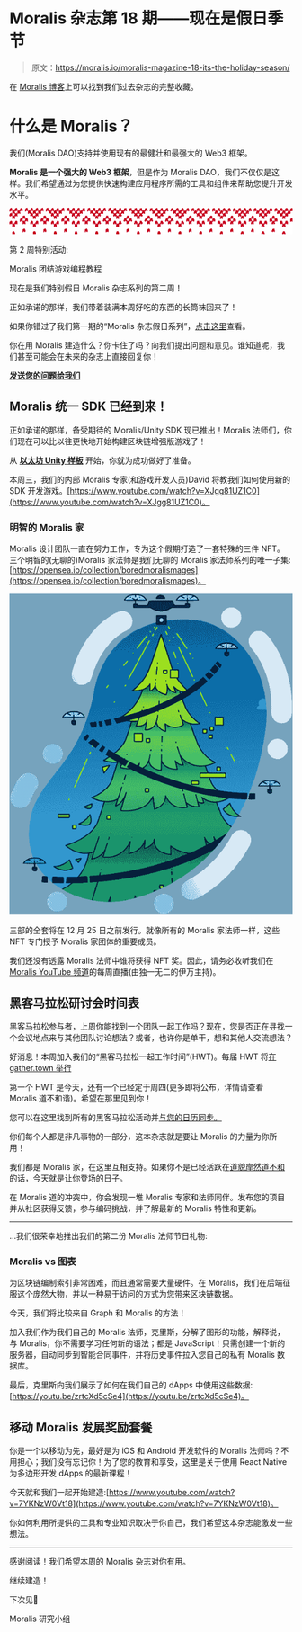 # Moralis 杂志第 18 期——现在是假日季节

> 原文：<https://moralis.io/moralis-magazine-18-its-the-holiday-season/>

在 [Moralis 博客](https://moralis.io/?s=magazine&asp_active=1&p_asid=1&p_asp_data=1&current_page_id=3594&qtranslate_lang=0&filters_changed=0&filters_initial=1&asp_gen%5B%5D=title&asp_gen%5B%5D=content&asp_gen%5B%5D=excerpt&customset%5B%5D=post)上可以找到我们过去杂志的完整收藏。

# 什么是 Moralis？

我们(Moralis DAO)支持并使用现有的最健壮和最强大的 Web3 框架。

**Moralis 是一个强大的 Web3 框架**，但是作为 Moralis DAO，我们不仅仅是这样。我们希望通过为您提供快速构建应用程序所需的工具和组件来帮助您提升开发水平。

![](img/b14c0fdafa84fff81b5d18438b5a24ce.png)

第 2 周特别活动:

Moralis 团结游戏编程教程

现在是我们特别假日 Moralis 杂志系列的第二周！

正如承诺的那样，我们带着装满本周好吃的东西的长筒袜回来了！

如果你错过了我们第一期的“Moralis 杂志假日系列”，[点击这里](https://moralis.io/moralis-magazine-issue-17-the-most-wonderful-time-of-the-year/?utm_source=customerio&utm_medium=email&utm_campaign=moralis-magazine18)查看。

你在用 Moralis 建造什么？你卡住了吗？向我们提出问题和意见。谁知道呢，我们甚至可能会在未来的杂志上直接回复你！

[**发送您的问题给我们**](https://ivanontech.typeform.com/to/R9K5lnGe)

## **Moralis 统一 SDK 已经到来！**

正如承诺的那样，备受期待的 Moralis/Unity SDK 现已推出！Moralis 法师们，你们现在可以比以往更快地开始构建区块链增强版游戏了！

从 [**以太坊 Unity 样板**](https://github.com/ethereum-boilerplate/ethereum-unity-boilerplate) 开始，你就为成功做好了准备。

本周三，我们的内部 Moralis 专家(和游戏开发人员)David 将教我们如何使用新的 SDK 开发游戏。[https://www.youtube.com/watch?v=XJgg81UZ1C0](https://www.youtube.com/watch?v=XJgg81UZ1C0)。

### 明智的 Moralis 家

Moralis 设计团队一直在努力工作，专为这个假期打造了一套特殊的三件 NFT。三个明智的(无聊的)Moralis 家法师是我们无聊的 Moralis 家法师系列的唯一子集:[https://opensea.io/collection/boredmoralismages](https://opensea.io/collection/boredmoralismages)。

![](img/87c691443502849efc293f8435e5f89f.png)

三部的全套将在 12 月 25 日之前发行。就像所有的 Moralis 家法师一样，这些 NFT 专门授予 Moralis 家团体的重要成员。

我们还没有透露 Moralis 法师中谁将获得 NFT 奖。因此，请务必收听我们在[Moralis YouTube 频道](https://www.youtube.com/c/MoralisWeb3/featured?utm_source=customerio&utm_medium=email&utm_campaign=moralis-magazine18)的每周直播(由独一无二的伊万主持)。

## 黑客马拉松研讨会时间表

黑客马拉松参与者，上周你能找到一个团队一起工作吗？现在，您是否正在寻找一个会议地点来与其他团队讨论想法？或者，也许你是单干，想和其他人交流想法？

好消息！本周加入我们的“黑客马拉松一起工作时间”(HWT)。每届 HWT 将[在 gather.town 举行](https://gather.town/app/Hs08YcPLXtTzuOqc/Moralis%20Space)

第一个 HWT 是今天，还有一个已经定于周四(更多即将公布，详情请查看 Moralis 道不和谐)。希望在那里见到你！

您可以在这里找到所有的黑客马拉松活动并[与您的日历同步。](https://calendar.google.com/calendar/u/0/r?cid=Y191ZDg3YzhiNG1vYm43a210Y244dWIyOXV2OEBncm91cC5jYWxlbmRhci5nb29nbGUuY29t)

你们每个人都是非凡事物的一部分，这本杂志就是要让 Moralis 的力量为你所用！

我们都是 Moralis 家，在这里互相支持。如果你不是已经活跃在[道貌岸然道不和](https://discord.com/invite/P9N9HF97hH)的话，今天就是让你登场的日子。

在 Moralis 道的冲突中，你会发现一堆 Moralis 专家和法师同伴。发布您的项目并从社区获得反馈，参与编码挑战，并了解最新的 Moralis 特性和更新。

* * *

…我们很荣幸地推出我们的第二份 Moralis 法师节日礼物:

### **Moralis vs 图表**

为区块链编制索引非常困难，而且通常需要大量硬件。在 Moralis，我们在后端征服这个庞然大物，并以一种易于访问的方式为您带来区块链数据。

今天，我们将比较来自 Graph 和 Moralis 的方法！

加入我们作为我们自己的 Moralis 法师，克里斯，分解了图形的功能，解释说，与 Moralis，你不需要学习任何新的语法；都是 JavaScript！只需创建一个新的服务器，自动同步到智能合同事件，并将历史事件拉入您自己的私有 Moralis 数据库。

最后，克里斯向我们展示了如何在我们自己的 dApps 中使用这些数据:[https://youtu.be/zrtcXd5cSe4](https://youtu.be/zrtcXd5cSe4)。

## **移动 Moralis 发展奖励套餐**

你是一个以移动为先，最好是为 iOS 和 Android 开发软件的 Moralis 法师吗？不用担心；我们没有忘记你！为了您的教育和享受，这里是关于使用 React Native 为多边形开发 dApps 的最新课程！

今天就和我们一起开始建造:[https://www.youtube.com/watch?v=7YKNzW0Vt18](https://www.youtube.com/watch?v=7YKNzW0Vt18)。

你如何利用所提供的工具和专业知识取决于你自己，我们希望这本杂志能激发一些想法。

* * *

感谢阅读！我们希望本周的 Moralis 杂志对你有用。

继续建造！

下次见💚

Moralis 研究小组